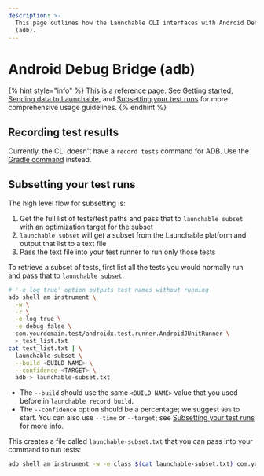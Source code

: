 ```yaml
---
description: >-
  This page outlines how the Launchable CLI interfaces with Android Debug Bridge
  (adb).
---
```


# Android Debug Bridge (adb)

{% hint style="info" %}
This is a reference page. See [Getting started](../../getting-started.md), [Sending data to Launchable](../../sending-data-to-launchable/), and [Subsetting your test runs](../../features/predictive-test-selection/subsetting-your-test-runs.md) for more comprehensive usage guidelines.
{% endhint %}

## Recording test results

Currently, the CLI doesn't have a `record tests` command for ADB. Use the [Gradle command](gradle.md#recording-test-results) instead.

## Subsetting your test runs

The high level flow for subsetting is:

1. Get the full list of tests/test paths and pass that to `launchable subset` with an optimization target for the subset
2. `launchable subset` will get a subset from the Launchable platform and output that list to a text file
3. Pass the text file into your test runner to run only those tests

To retrieve a subset of tests, first list all the tests you would normally run and pass that to `launchable subset`:

```bash
# '-e log true' option outputs test names without running
adb shell am instrument \
  -w \
  -r \
  -e log true \
  -e debug false \
  com.yourdomain.test/androidx.test.runner.AndroidJUnitRunner \
  > test_list.txt
cat test_list.txt | \
  launchable subset \
  --build <BUILD NAME> \
  --confidence <TARGET> \
  adb > launchable-subset.txt
```

* The `--build` should use the same `<BUILD NAME>` value that you used before in `launchable record build`.
* The `--confidence` option should be a percentage; we suggest `90%` to start. You can also use `--time` or `--target`; see [Subsetting your test runs](../../features/predictive-test-selection/subsetting-your-test-runs.md) for more info.

This creates a file called `launchable-subset.txt` that you can pass into your command to run tests:

```bash
adb shell am instrument -w -e class $(cat launchable-subset.txt) com.yourdomain.test/androidx.test.runner.AndroidJUnitRunner
```
